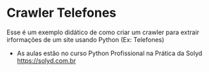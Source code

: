 # Crawler Telefones

Esse é um exemplo didático de como criar um crawler para extrair irformações de um site usando Python (Ex: Telefones)
- As aulas estão no curso Python Profissional na Prática da Solyd https://solyd.com.br
